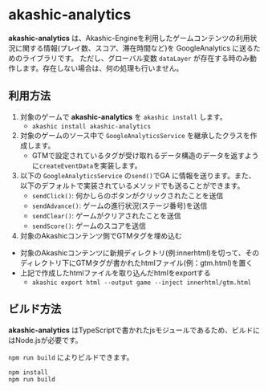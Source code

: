 # akashic-analytics

**akashic-analytics** は、Akashic-Engineを利用したゲームコンテンツの利用状況に関する情報(プレイ数、スコア、滞在時間など)を GoogleAnalytics に送るためのライブラリです。
ただし、グローバル変数 `dataLayer` が存在する時のみ動作します。存在しない場合は、何の処理も行いません。

## 利用方法

1. 対象のゲームで **akashic-analytics** を `akashic install` します。
    * `akashic install akashic-analytics`
2. 対象のゲームのソース中で `GoogleAnalyticsService` を継承したクラスを作成します。
    * GTMで設定されているタグが受け取れるデータ構造のデータを返すように`createEventData`を実装します。
3. 以下の `GoogleAnalyticsService` の`send()`でGA に情報を送ります。また、以下のデフォルトで実装されているメソッドでも送ることができます。
    * `sendClick()`: 何かしらのボタンがクリックされたことを送信
    * `sendAdvance()`: ゲームの進行状況(ステージ番号)を送信
    * `sendClear()`: ゲームがクリアされたことを送信
    * `sendScore()`: ゲームのスコアを送信
4. 対象のAkashicコンテンツ側でGTMタグを埋め込む
  * 対象のAkashicコンテンツに新規ディレクトリ(例:innerhtml)を切って、そのディレクトリ下にGTMタグが書かれたhtmlファイル(例：gtm.html)を置く
  * 上記で作成したhtmlファイルを取り込んだhtmlをexportする
    * `akashic export html --output game --inject innerhtml/gtm.html`

## ビルド方法

**akashic-analytics** はTypeScriptで書かれたjsモジュールであるため、ビルドにはNode.jsが必要です。

`npm run build` によりビルドできます。

```sh
npm install
npm run build
```
